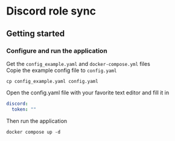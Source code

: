 # Discord role sync

## Getting started

### Configure and run the application

Get the `config_example.yaml` and `docker-compose.yml` files\
Copie the example config file to `config.yaml`

```console
cp config_example.yaml config.yaml
```

Open the config.yaml file with your favorite text editor and fill it in

```yaml
discord:
  token: ""
```

Then run the application

```console
docker compose up -d
```
